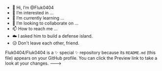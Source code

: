 - 👋 Hi, I’m @Fluk0404
- 👀 I’m interested in ...
- 🌱 I’m currently learning ...
- 💞️ I’m looking to collaborate on ...
- 📫 How to reach me ...
- ☁️ I asked him to build a defense island.
- 😥 Don't leave each other, friend.

Fluk0404/Fluk0404 is a ✨ special ✨ repository because its `README.md` (this file) appears on your GitHub profile.
You can click the Preview link to take a look at your changes.
--->
